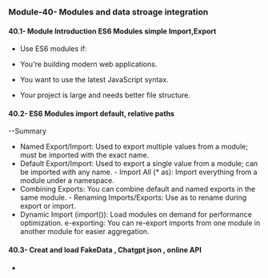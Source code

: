 ### Module-40- Modules and data stroage integration

#### 40.1- Module Introduction ES6 Modules simple Import,Export
- Use ES6 modules if:

- You're building modern web applications.
- You want to use the latest JavaScript syntax.
- Your project is large and needs better file structure.

#### 40.2-  ES6 Modules import default, relative paths
 
  --Summary
   -  Named Export/Import: Used to export multiple values from a module; must be imported with the exact name.
   - Default Export/Import: Used to export a single value from a module; can be imported with any name.
    -  Import All (* as): Import everything from a module under a namespace.
   -  Combining Exports: You can combine default and named exports in the same module.
    - Renaming Imports/Exports: Use as to rename during export or import.
   - Dynamic Import (import()): Load modules on demand for performance optimization.
    e-exporting: You can re-export imports from one module in another module for easier aggregation.

#### 40.3- Creat and load FakeData , Chatgpt json , online API
- 
